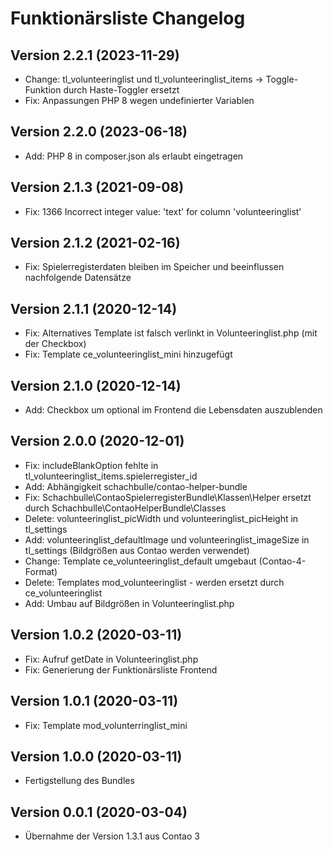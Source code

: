 # Funktionärsliste Changelog

## Version 2.2.1 (2023-11-29)

* Change: tl_volunteeringlist und tl_volunteeringlist_items -> Toggle-Funktion durch Haste-Toggler ersetzt
* Fix: Anpassungen PHP 8 wegen undefinierter Variablen

## Version 2.2.0 (2023-06-18)

* Add: PHP 8 in composer.json als erlaubt eingetragen

## Version 2.1.3 (2021-09-08)

* Fix: 1366 Incorrect integer value: 'text' for column 'volunteeringlist'

## Version 2.1.2 (2021-02-16)

* Fix: Spielerregisterdaten bleiben im Speicher und beeinflussen nachfolgende Datensätze

## Version 2.1.1 (2020-12-14)

* Fix: Alternatives Template ist falsch verlinkt in Volunteeringlist.php (mit der Checkbox)
* Fix: Template ce_volunteeringlist_mini hinzugefügt

## Version 2.1.0 (2020-12-14)

* Add: Checkbox um optional im Frontend die Lebensdaten auszublenden

## Version 2.0.0 (2020-12-01)

* Fix: includeBlankOption fehlte in tl_volunteeringlist_items.spielerregister_id
* Add: Abhängigkeit schachbulle/contao-helper-bundle
* Fix: Schachbulle\ContaoSpielerregisterBundle\Klassen\Helper ersetzt durch Schachbulle\ContaoHelperBundle\Classes
* Delete: volunteeringlist_picWidth und volunteeringlist_picHeight in tl_settings
* Add: volunteeringlist_defaultImage und volunteeringlist_imageSize in tl_settings (Bildgrößen aus Contao werden verwendet)
* Change: Template ce_volunteeringlist_default umgebaut (Contao-4-Format)
* Delete: Templates mod_volunteeringlist - werden ersetzt durch ce_volunteeringlist
* Add: Umbau auf Bildgrößen in Volunteeringlist.php

## Version 1.0.2 (2020-03-11)

* Fix: Aufruf getDate in Volunteeringlist.php
* Fix: Generierung der Funktionärsliste Frontend

## Version 1.0.1 (2020-03-11)

* Fix: Template mod_volunterringlist_mini

## Version 1.0.0 (2020-03-11)

* Fertigstellung des Bundles

## Version 0.0.1 (2020-03-04)

* Übernahme der Version 1.3.1 aus Contao 3
